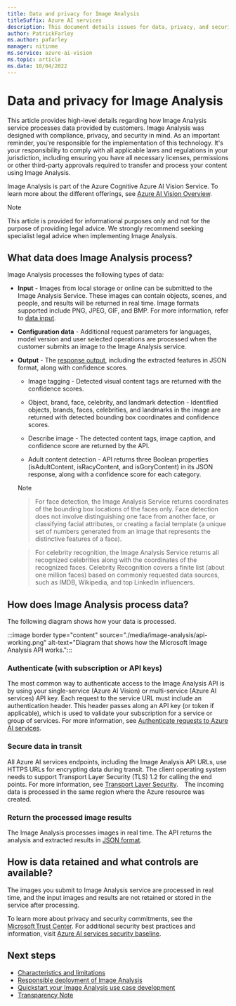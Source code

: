 ```yaml
---
title: Data and privacy for Image Analysis
titleSuffix: Azure AI services
description: This document details issues for data, privacy, and security for Image Analysis.
author: PatrickFarley
ms.author: pafarley
manager: nitinme
ms.service: azure-ai-vision
ms.topic: article
ms.date: 10/04/2022
---
```


# Data and privacy for Image Analysis 


This article provides high-level details regarding how Image Analysis service processes data provided by customers. Image Analysis was designed with compliance, privacy, and security in mind. As an important reminder, you're responsible for the implementation of this technology. It's your responsibility to comply with all applicable laws and regulations in your jurisdiction, including ensuring you have all necessary licenses, permissions or other third-party approvals required to transfer and process your content using Image Analysis.

Image Analysis is part of the Azure Cognitive Azure AI Vision Service. To learn more about the different offerings, see [Azure AI Vision Overview](/azure/ai-services/computer-vision/overview).


>[!NOTE]
>This article is provided for informational purposes only and not for the purpose of providing legal advice. We strongly recommend seeking specialist legal advice when implementing Image Analysis.


## What data does Image Analysis process? 

Image Analysis processes the following types of data: 
* **Input** - Images from local storage or online can be submitted to the Image Analysis Service. These images can contain objects, scenes, and people, and results will be returned in real time. Image formats supported include PNG, JPEG, GIF, and BMP. For more information, refer to [data input](/azure/ai-services/computer-vision/overview-image-analysis#image-requirements). 

* **Configuration data** - Additional request parameters for languages, model version and user selected operations are processed when the customer submits an image to the Image Analysis service. 
* **Output** - The [response output](/azure/ai-services/computer-vision/overview-image-analysis), including the extracted features in JSON format, along with confidence scores.
    * Image tagging - Detected visual content tags are returned with the confidence scores. 

    * Object, brand, face, celebrity, and landmark detection - Identified objects, brands, faces, celebrities, and landmarks in the image are returned with detected bounding box coordinates and confidence scores. 

    * Describe image - The detected content tags, image caption, and confidence score are returned by the API.

    * Adult content detection - API returns three Boolean properties (isAdultContent, isRacyContent, and isGoryContent) in its JSON response, along with a confidence score for each category.


   >[!NOTE]

   > For face detection, the Image Analysis Service returns coordinates of the bounding box locations of the faces only. Face detection does not involve distinguishing one face from another face, or classifying facial attributes, or creating a facial template (a unique set of numbers generated from an image that represents the distinctive features of a face). 

   > For celebrity recognition, the Image Analysis Service returns all recognized celebrities along with the coordinates of the recognized faces. Celebrity Recognition covers a finite list (about one million faces) based on commonly requested data sources, such as IMDB, Wikipedia, and top LinkedIn influencers. 


## How does Image Analysis process data? 

The following diagram shows how your data is processed.   

:::image border type="content" source="./media/image-analysis/api-working.png" alt-text="Diagram that shows how the Microsoft Image Analysis API works.":::

### Authenticate (with subscription or API keys)

The most common way to authenticate access to the Image Analysis API is by using your single-service (Azure AI Vision) or multi-service (Azure AI services) API key. Each request to the service URL must include an authentication header. This header passes along an API key (or token if applicable), which is used to validate your subscription for a service or group of services. For more information, see [Authenticate requests to Azure AI services](/azure/ai-services/authentication?tabs=powershell).

### Secure data in transit

All Azure AI services endpoints, including the Image Analysis API URLs, use HTTPS URLs for encrypting data during transit. The client operating system needs to support Transport Layer Security (TLS) 1.2 for calling the end points. For more information, see [Transport Layer Security](/azure/ai-services/security-features?tabs=command-line%2Ccsharp#transport-layer-security-tls). The incoming data is processed in the same region where the Azure resource was created. 

### Return the processed image results

The Image Analysis processes images in real time. The API returns the analysis and extracted results in [JSON format](/azure/ai-services/computer-vision/overview-image-analysis).


## How is data retained and what controls are available? 

The images you submit to Image Analysis service are processed in real time, and the input images and results are not retained or stored in the service after processing.  

To learn more about privacy and security commitments, see the [Microsoft Trust Center](https://www.microsoft.com/trust-center).
For additional security best practices and information, visit [Azure AI services security baseline](/azure/ai-services/security-features).


## Next steps

* [Characteristics and limitations](/legal/cognitive-services/computer-vision/imageanalysis-characteristics-and-limitations)
* [Responsible deployment of Image Analysis](/legal/cognitive-services/computer-vision/imageanalysis-guidance-for-integration)
* [Quickstart your Image Analysis use case development](/azure/ai-services/computer-vision/quickstarts-sdk/image-analysis-client-library)
* [Transparency Note](/legal/cognitive-services/computer-vision/imageanalysis-transparency-note)
